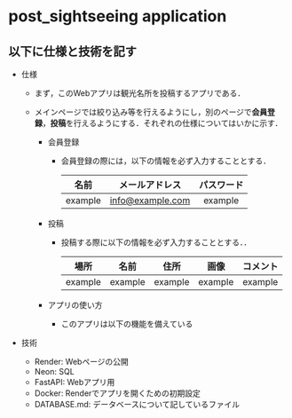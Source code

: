 # post_sightseeing application

## 以下に仕様と技術を記す

- 仕様
    - まず，このWebアプリは観光名所を投稿するアプリである．

    - メインページでは絞り込み等を行えるようにし，別のページで**会員登録**，**投稿**を行えるようにする．それぞれの仕様についてはいかに示す．

        - 会員登録
            - 会員登録の際には，以下の情報を必ず入力することとする．
            
                | 名前  | メールアドレス  | パスワード  |
                |:---:|:---:|:---:|
                | example  | info@example.com  | example  |

        - 投稿
            - 投稿する際に以下の情報を必ず入力することとする．．

                | 場所  | 名前  | 住所  | 画像  | コメント  |
                |:---:|:---:|:---:|:---:|:---:|
                | example  | example  | example  | example  | example  |
        - アプリの使い方
            - このアプリは以下の機能を備えている

- 技術
    - Render: Webページの公開
    - Neon: SQL
    - FastAPI: Webアプリ用
    - Docker: Renderでアプリを開くための初期設定
    - DATABASE.md: データベースについて記しているファイル 
